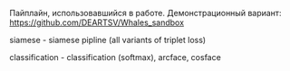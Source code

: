 Пайплайн, использовавшийся в работе. Демонстрационный вариант: https://github.com/DEARTSV/Whales_sandbox

siamese - siamese pipline (all variants of triplet loss) 

classification - classification (softmax), arcface, cosface
